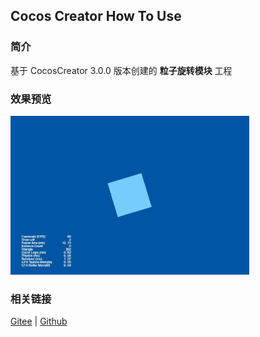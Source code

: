 ## Cocos Creator How To Use

### 简介

基于 CocosCreator 3.0.0 版本创建的 **粒子旋转模块** 工程

### 效果预览
![image](../../gif/202203/2022030541.gif)

### 相关链接
[Gitee](https://gitee.com/mirrors_cocos-creator/test-cases-3d/blob/v3.0/assets/cases/particle) | [Github](https://github.com/cocos-creator/test-cases-3d/blob/v3.0/assets/cases/particle)